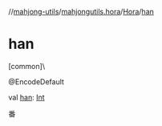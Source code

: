//[mahjong-utils](../../../index.md)/[mahjongutils.hora](../index.md)/[Hora](index.md)/[han](han.md)

# han

[common]\

@EncodeDefault

val [han](han.md): [Int](https://kotlinlang.org/api/latest/jvm/stdlib/kotlin/-int/index.html)

番
